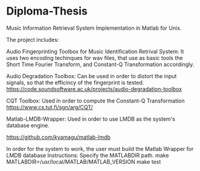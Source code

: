 # Diploma-Thesis
Music Information Retrieval System Implementation in Matlab for Unix.

The project includes:

Audio Fingerprinting Toolbox for Music Identification Retrival System: It uses two encoding techinques for wav files, that use as basic tools the Short Time Fourier Transform, and Constant-Q Transformation accordingly.

Audio Degradation Toolbox: Can be used in order to distort the input signals, so that the efficincy of the fingerprint is tested.
https://code.soundsoftware.ac.uk/projects/audio-degradation-toolbox

CQT Toolbox: Used in order to compute the Constant-Q Transformation
https://www.cs.tut.fi/sgn/arg/CQT/

Matlab-LMDB-Wrapper: Used in order to use LMDB as the system's database engine. 

https://github.com/kyamagu/matlab-lmdb

In order for the system to work, the user must build the Matlab Wrapper for LMDB database
Instructions:
Specify the MATLABDIR path.
make MATLABDIR=/usr/local/MATLAB/MATLAB_VERSION
make test
